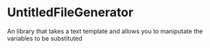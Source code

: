 # UntitledFileGenerator
An library that takes a text template and allows you to maniputate the variables to be substituted
